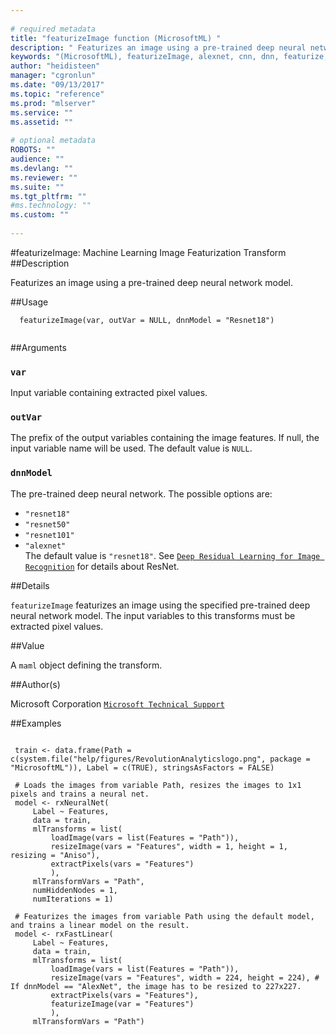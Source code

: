 ```yaml
--- 
 
# required metadata 
title: "featurizeImage function (MicrosoftML) " 
description: " Featurizes an image using a pre-trained deep neural network model. " 
keywords: "(MicrosoftML), featurizeImage, alexnet, cnn, dnn, featurize, image, resnet, transform" 
author: "heidisteen" 
manager: "cgronlun" 
ms.date: "09/13/2017" 
ms.topic: "reference" 
ms.prod: "mlserver" 
ms.service: "" 
ms.assetid: "" 
 
# optional metadata 
ROBOTS: "" 
audience: "" 
ms.devlang: "" 
ms.reviewer: "" 
ms.suite: "" 
ms.tgt_pltfrm: "" 
#ms.technology: "" 
ms.custom: "" 
 
--- 
```

 
 
 
 
 #featurizeImage: Machine Learning Image Featurization Transform 
 ##Description
 
Featurizes an image using a pre-trained deep neural network model.
 
 
 ##Usage

```   
  featurizeImage(var, outVar = NULL, dnnModel = "Resnet18")
 
```
 
 ##Arguments

   
  
 ### `var`
 Input variable containing extracted pixel values. 
  
  
  
 ### `outVar`
 The prefix of the output variables containing the image features. If null, the input variable name will be used. The default value is `NULL`. 
  
  
  
 ### `dnnModel`
 The pre-trained deep neural network. The possible options are:  
*   `"resnet18"` 
*   `"resnet50"` 
*   `"resnet101"` 
*   `"alexnet"`  
 The default value is `"resnet18"`. See [`Deep Residual Learning for Image Recognition`](http://www.cv-foundation.org/openaccess/content_cvpr_2016/html/He_Deep_Residual_Learning_CVPR_2016_paper.html)  for details about ResNet. 
  
 
 
 ##Details
 
`featurizeImage` featurizes an image using the specified
pre-trained deep neural network model. The input variables to this transforms must 
be extracted pixel values.
 
 
 ##Value
 
A `maml` object defining the transform.
 
 ##Author(s)
 
Microsoft Corporation [`Microsoft Technical Support`](https://go.microsoft.com/fwlink/?LinkID=698556&clcid=0x409)

 
 
 ##Examples

 ```
   
  train <- data.frame(Path = c(system.file("help/figures/RevolutionAnalyticslogo.png", package = "MicrosoftML")), Label = c(TRUE), stringsAsFactors = FALSE)
  
  # Loads the images from variable Path, resizes the images to 1x1 pixels and trains a neural net.
  model <- rxNeuralNet(
      Label ~ Features,
      data = train,
      mlTransforms = list(
          loadImage(vars = list(Features = "Path")),
          resizeImage(vars = "Features", width = 1, height = 1, resizing = "Aniso"),
          extractPixels(vars = "Features")
          ),
      mlTransformVars = "Path",
      numHiddenNodes = 1,
      numIterations = 1)
  
  # Featurizes the images from variable Path using the default model, and trains a linear model on the result.
  model <- rxFastLinear(
      Label ~ Features,
      data = train,
      mlTransforms = list(
          loadImage(vars = list(Features = "Path")),
          resizeImage(vars = "Features", width = 224, height = 224), # If dnnModel == "AlexNet", the image has to be resized to 227x227.
          extractPixels(vars = "Features"),
          featurizeImage(var = "Features")
          ),
      mlTransformVars = "Path")
 
```
 
 
 
 
 
 
 
 
 
